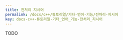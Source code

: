 ```yaml
---
title: 전처리 지시어
permalink: /docs/c++/튜토리얼/기타-언어-기능/전처리-지시어
key: docs-c++-튜토리얼-기타_언어_기능-전처리_지시어
---
```


TODO